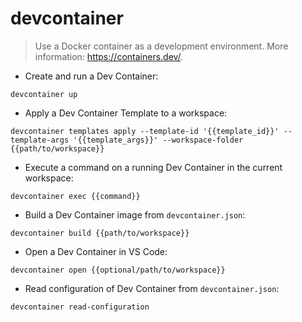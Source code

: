 # devcontainer

> Use a Docker container as a development environment.
> More information: <https://containers.dev/>.

- Create and run a Dev Container:
  
`devcontainer up`

- Apply a Dev Container Template to a workspace:

`devcontainer templates apply --template-id '{{template_id}}' --template-args '{{template_args}}' --workspace-folder {{path/to/workspace}}`

- Execute a command on a running Dev Container in the current workspace:

`devcontainer exec {{command}}`

- Build a Dev Container image from `devcontainer.json`:

`devcontainer build {{path/to/workspace}}`

- Open a Dev Container in VS Code:

`devcontainer open {{optional/path/to/workspace}}`

- Read configuration of Dev Container from `devcontainer.json`:

`devcontainer read-configuration`
